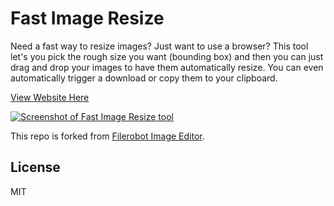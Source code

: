 # Fast Image Resize

Need a fast way to resize images? Just want to use a browser? This tool let's you pick the rough size you want (bounding box) and then you can just drag and drop your images to have them automatically resize. You can even automatically trigger a download or copy them to your clipboard.

[View Website Here](https://benkaiser.github.io/fast-image-resizer/)

[![Screenshot of Fast Image Resize tool](https://github.com/benkaiser/fast-image-resizer/assets/608054/d36808c6-dcb9-4d7c-88fa-08417eacf51a)](https://benkaiser.github.io/fast-image-resizer/)



This repo is forked from [Filerobot Image Editor](https://github.com/scaleflex/filerobot-image-editor).

## License

MIT